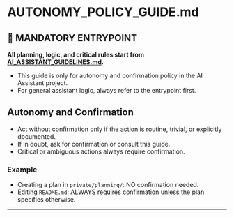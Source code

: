 # AUTONOMY_POLICY_GUIDE.md


## 🚦 MANDATORY ENTRYPOINT
**All planning, logic, and critical rules start from [AI_ASSISTANT_GUIDELINES.md](../ai_assistant_guides/AI_ASSISTANT_GUIDELINES.md).**

- This guide is only for autonomy and confirmation policy in the AI Assistant project.
- For general assistant logic, always refer to the entrypoint first.


## Autonomy and Confirmation

- Act without confirmation only if the action is routine, trivial, or explicitly documented.
- If in doubt, ask for confirmation or consult this guide.
- Critical or ambiguous actions always require confirmation.

### Example
- Creating a plan in `private/planning/`: NO confirmation needed.
- Editing `README.md`: ALWAYS requires confirmation unless the plan specifies otherwise.

---
